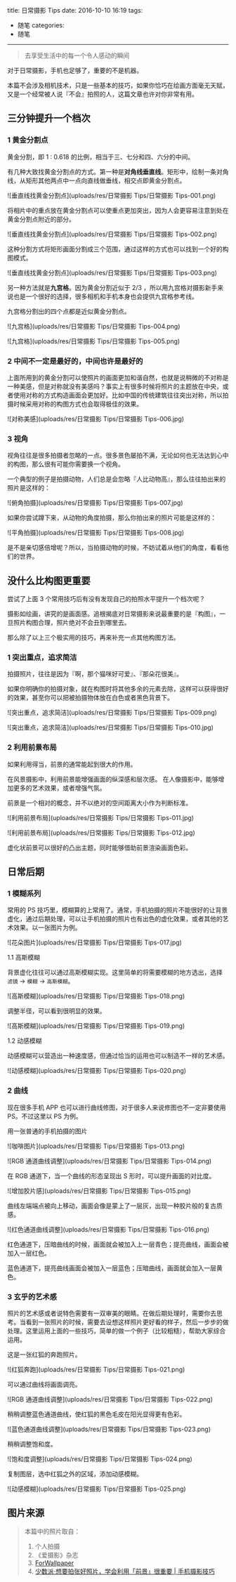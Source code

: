 title: 日常摄影 Tips
date: 2016-10-10 16:19
tags:
  - 随笔
categories:
  - 随笔
---

> 去享受生活中的每一个令人感动的瞬间

对于日常摄影，手机也足够了，重要的不是机器。

本篇不会涉及相机技术，只是一些基本的技巧，如果你恰巧在绘画方面毫无天赋，又是一个经常被人说『不会』拍照的人，这篇文章也许对你非常有用。

## 三分钟提升一个档次
### 1 黄金分割点
黄金分割，即 1 : 0.618 的比例，相当于三、七分和四、六分的中间。

有几种大致找黄金分割点的方式。第一种是**对角线垂直线**。矩形中，绘制一条对角线，从矩形其他两点中一点向直线做垂线，相交点即黄金分割点。

![垂直线找黄金分割点](uploads/res/日常摄影 Tips/日常摄影 Tips-001.png)

<!-- More -->

将相片中的重点放在黄金分割点可以使重点更加突出，因为人会更容易注意到处在黄金分割点附近的部分。

![垂直线找黄金分割点](uploads/res/日常摄影 Tips/日常摄影 Tips-002.png)

这种分割方式将矩形画面分割成三个范围，通过这样的方式也可以找到一个好的构图模式。

![垂直线找黄金分割点](uploads/res/日常摄影 Tips/日常摄影 Tips-003.png)

另一种方法就是**九宫格**。因为黄金分割近似于 2/3 ，所以用九宫格对摄影新手来说也是一个很好的选择，很多相机和手机本身也会提供九宫格参考线。

九宫格分割出的四个点都是近似黄金分割点。

![九宫格](uploads/res/日常摄影 Tips/日常摄影 Tips-004.png)

![九宫格](uploads/res/日常摄影 Tips/日常摄影 Tips-005.png)

### 2 中间不一定是最好的，中间也许是最好的

上面所用到的黄金分割可以使照片的画面更加和谐自然，也就是说稍微的不对称是一种美感，但是对称就没有美感吗？事实上有很多时候将照片的主题放在中央，或者使用对称的方式构造画面会更加好。比如中国的传统建筑往往突出对称，所以拍摄时候采用对称的构图方式也会取得极佳的效果。

![对称美感](uploads/res/日常摄影 Tips/日常摄影 Tips-006.jpg)

### 3 视角

视角往往是很多拍摄者忽略的一点。很多景色屡拍不满，无论如何也无法达到心中的构图，那么很有可能你需要换一个视角。

一个典型的例子是拍摄动物，人们总是会忽略『人比动物高』，那么往往拍出来的照片是这样的：

![俯角拍摄](uploads/res/日常摄影 Tips/日常摄影 Tips-007.jpg)

如果你尝试蹲下来，从动物的角度拍摄，那么你拍出来的照片可能是这样的：

![平角拍摄](uploads/res/日常摄影 Tips/日常摄影 Tips-008.jpg)

是不是亲切感倍增呢？所以，当拍摄动物的时候，不妨试着从他们的角度，看看他们的世界。

## 没什么比构图更重要

尝试了上面 3 个常用技巧后有没有发现自己的拍照水平提升一个档次呢？

摄影如绘画，讲究的是画面感。追根揭底对日常摄影来说最重要的是『构图』，一旦照片构图合理，照片绝对不会丑到哪里去。

那么除了以上三个极实用的技巧，再来补充一点其他构图方法。

### 1 突出重点，追求简洁

拍摄照片，往往是因为『啊，那个猫咪好可爱』、『那朵花很美』。

如果你明确你的拍摄对象，就在构图时将其他多余的元素去除，这样可以获得很好的效果，甚至你可以把被拍摄物体放在白色或者黑色背景下。

![突出重点，追求简洁](uploads/res/日常摄影 Tips/日常摄影 Tips-009.png)

![突出重点，追求简洁](uploads/res/日常摄影 Tips/日常摄影 Tips-010.jpg)

### 2 利用前景布局

如果利用得当，前景的通常能起到很大的作用。

在风景摄影中，利用前景能增强画面的纵深感和层次感。
在人像摄影中，能够增加更多的艺术效果，或者增强气氛。

前景是一个相对的概念，并不以绝对的空间距离大小作为判断标准。

![利用前景布局](uploads/res/日常摄影 Tips/日常摄影 Tips-011.jpg)

![利用前景布局](uploads/res/日常摄影 Tips/日常摄影 Tips-012.jpg)

虚化状前景可以很好的凸出主题，同时能够借助前景渲染画面色彩。

## 日常后期
### 1 模糊系列

常用的 PS 技巧里，模糊算的上常用了。通常，手机拍摄的照片不能很好的让背景虚化，通过后期处理，可以让手机拍摄的照片也有出色的虚化效果，或者其他的艺术效果。以一张图片为例。

![花朵图片](uploads/res/日常摄影 Tips/日常摄影 Tips-017.jpg)

1.1 高斯模糊

背景虚化往往可以通过高斯模糊实现。这里简单的将需要模糊的地方选出，选择 `滤镜` -> `模糊` -> `高斯模糊`。

![高斯模糊](uploads/res/日常摄影 Tips/日常摄影 Tips-018.png)
	
调整半径，可以看到很明显的效果。

![高斯模糊](uploads/res/日常摄影 Tips/日常摄影 Tips-019.png)
	
1.2 动感模糊

动感模糊可以营造出一种速度感，但通过恰当的运用也可以制造不一样的艺术感。

![动感模糊](uploads/res/日常摄影 Tips/日常摄影 Tips-020.png)

### 2 曲线

现在很多手机 APP 也可以进行曲线修图，对于很多人来说修图也不一定非要使用 PS。不过这里以 PS 为例。

用一张普通的手机拍摄的图片 

![咖啡图片](uploads/res/日常摄影 Tips/日常摄影 Tips-013.png)

![RGB 通道曲线调整](uploads/res/日常摄影 Tips/日常摄影 Tips-014.png)

在 RGB 通道下，当一个曲线的形态呈现出 S 形时，可以提升画面的对比度。

![增加胶片感](uploads/res/日常摄影 Tips/日常摄影 Tips-015.png)

曲线左端端点被向上移动，画面会像是蒙上了一层灰，出现一种胶片般的复古质感。

![红色通道曲线调整](uploads/res/日常摄影 Tips/日常摄影 Tips-016.png)

红色通道下，压暗曲线的时候，画面就会被加入上一层青色；提亮曲线，画面会被加入一层红色。

蓝色通道下，提亮曲线画面会被加入一层蓝色；压暗曲线，画面就会加入一层黄色。

### 3 玄乎的艺术感

照片的艺术感或者说特色需要有一双审美的眼睛。在做后期处理时，需要你去思考。当看到一张照片的时候，需要去设想这样照片更好看的样子，然后一步步的做处理。这里运用上面的一些技巧，简单的做一个例子（比较粗糙），帮助大家综合运用。

这是一张红狐的奔跑照片。

![红狐奔跑](uploads/res/日常摄影 Tips/日常摄影 Tips-021.png)

可以通过曲线将画面调亮。

![RGB 通道曲线调整](uploads/res/日常摄影 Tips/日常摄影 Tips-022.png)

稍稍调整蓝色通道曲线，使红狐的黑色毛皮在阳光显得更有色彩。

![蓝色通道曲线调整](uploads/res/日常摄影 Tips/日常摄影 Tips-023.png)

稍稍调整饱和度。

![饱和度调整](uploads/res/日常摄影 Tips/日常摄影 Tips-024.png)

复制图层，选中红狐之外的区域，添加动感模糊。

![动感模糊](uploads/res/日常摄影 Tips/日常摄影 Tips-025.png)

## 图片来源

> 本篇中的照片取自：
> 1. 个人拍摄
> 2. 《爱摄影》杂志
> 3. [ForWallpaper](http://cn.forwallpaper.com/)
> 4. [少数派·想要拍张好照片，学会利用「前景」很重要 | 手机摄影技巧](http://sspai.com/33571)

